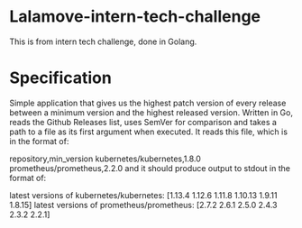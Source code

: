# Lalamove-intern-tech-challenge

This is from intern tech challenge, done in Golang.


# Specification 
Simple application that gives us the highest patch version of every release between a minimum version and the highest released version. Written in Go, reads the Github Releases list, uses SemVer for comparison and takes a path to a file as its first argument when executed. It reads this file, which is in the format of:

repository,min_version
kubernetes/kubernetes,1.8.0
prometheus/prometheus,2.2.0
and it should produce output to stdout in the format of:

latest versions of kubernetes/kubernetes: [1.13.4 1.12.6 1.11.8 1.10.13 1.9.11 1.8.15]
latest versions of prometheus/prometheus: [2.7.2 2.6.1 2.5.0 2.4.3 2.3.2 2.2.1]

